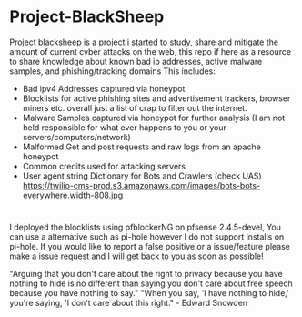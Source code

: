 # Project-BlackSheep
Project blacksheep is a project i started to study, share and mitigate the amount of current cyber attacks on the web, this repo if here as a resource to share knowledge about known bad ip addresses, active malware samples, and phishing/tracking domains 
This includes:
- Bad ipv4 Addresses captured via honeypot
- Blocklists for active phishing sites and advertisement trackers, browser miners etc. overall just a list of crap to filter out the internet.
- Malware Samples captured via honeypot for further analysis (I am not held responsible for what ever happens to you or your servers/computers/network)
- Malformed Get and post requests and raw logs from an apache honeypot
- Common credits used for attacking servers
- User agent string Dictionary for Bots and Crawlers (check UAS)
https://twilio-cms-prod.s3.amazonaws.com/images/bots-bots-everywhere.width-808.jpg
#
I deployed the blocklists using pfblockerNG on pfsense 2.4.5-devel, You can use a alternative such as pi-hole however I do not support installs on pi-hole.
If you would like to report a false positive or a issue/feature please make a issue request and I will get back to you as soon as possible! 

"Arguing that you don't care about the right to privacy because you have nothing to hide is no different than saying you don't care about free speech because you have nothing to say." "When you say, 'I have nothing to hide,' you're saying, 'I don't care about this right." - Edward Snowden
